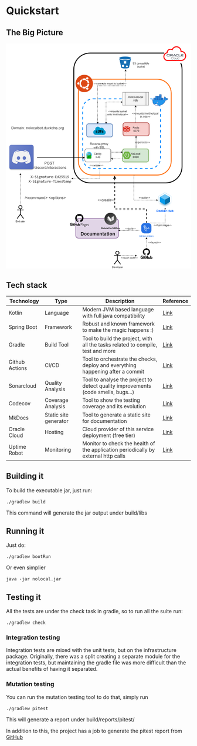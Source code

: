 # Quickstart

## The Big Picture 
![NoLocal Diagram](img/diagram.png)


## Tech stack

| Technology     | Type                  | Description                                                                        | Reference                                      |
|----------------|-----------------------|------------------------------------------------------------------------------------|------------------------------------------------|
| Kotlin         | Language              | Modern JVM based language with full java compatibility                             | [Link](https://kotlinlang.org/)                |
| Spring Boot    | Framework             | Robust and known framework to make the magic happens :)                            | [Link](https://spring.io/projects/spring-boot) |
| Gradle         | Build Tool            | Tool to build the project, with all the tasks related to compile, test and more    | [Link](https://gradle.org/)                    |
| Github Actions | CI/CD                 | Tool to orchestrate the checks, deploy and everything happening after a commit     | [Link](https://github.com/features/actions)    |
| Sonarcloud     | Quality Analysis      | Tool to analyse the project to detect quality improvements (code smells, bugs...)  | [Link](https://sonarcloud.io/)                 |
| Codecov        | Coverage Analysis     | Tool to show the testing coverage and its evolution                                | [Link](https://about.codecov.io/)              |
| MkDocs         | Static site generator | Tool to generate a static site for documentation                                   | [Link](https://www.mkdocs.org/)                |
| Oracle Cloud   | Hosting               | Cloud provider of this service deployment (free tier)                              | [Link](https://www.oracle.com/cloud/)          |
| Uptime Robot   | Monitoring            | Monitor to check the health of the application periodically by external http calls | [Link](https://uptimerobot.com/)               |

## Building it

To build the executable jar, just run:

    ./gradlew build

This command will generate the jar output under build/libs

## Running it

Just do:

    ./gradlew bootRun

Or even simplier
    
    java -jar nolocal.jar

## Testing it 
All the tests are under the check task in gradle, so to run all the suite run:

    ./gradlew check

### Integration testing
Integration tests are mixed with the unit tests, but on the infrastructure package.
Originally, there was a split creating a separate module for the integration tests, but maintaining the gradle file was
more difficult than the actual benefits of having it separated.


### Mutation testing
You can run the mutation testing too! to do that, simply run
    
    ./gradlew pitest

This will generate a report under build/reports/pitest/

In addition to this, the project has a job to generate the pitest report from 
[GitHub](https://github.com/datocal/nolocal/actions/workflows/mutation.yml )